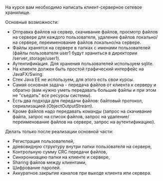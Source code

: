 На курсе вам необходимо написать клиент-серверное сетевое хранилище.

Основные возможности:
- Отправка файлов на сервер, скачивание файлов, просмотр файлов на сервере для каждого пользователя, удаление файлов локально/на сервере, переименование файлов локально/на сервере.
- Файлы хранятся на сервере в папках с именами пользователей (файлы пользователя user1 будут храниться в директории /server_storage/user1).
- Аутентификация. Для хранения пользователей используем sqlite.
- На клиенте должен быть простой графический интерфейс на JavaFX/Swing.
- Стек Java EE не используем, для этого есть свои курсы.
- Самая основная задача - передача файлов от клиента к серверу и обратно (вам нужно уметь передавать большие файлы и при этом не "съедать" все ресурсы системы).
- Есть два подхода для передачи файлов: байтовый протокол, сериализацией (ObjectOutputStream).
- Кроме файлов надо передавать команды (запрос на скачивание файла, запрос на список файлов, запрос на удаление/переименование файлов на сервере, запрос на аутентификацию).

Делать только после реализации основной части:
- Регистрация пользователей,
- древовидную структуру внутри папки пользователя на сервере,
- Контрольную сумму CRC передачи файлов,
- Синхронизацию папки на клиенте и сервере,
- Sharing файлов между клиентами,
- Шифрование паролей.
- Аккуратное закрытие каналов при выходе клиента или сервера.